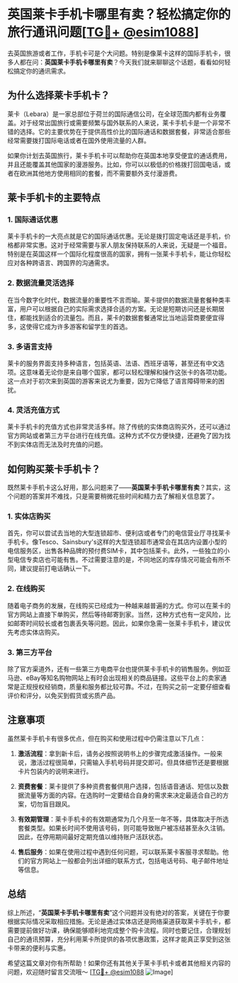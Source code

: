 # 英国莱卡手机卡哪里有卖？轻松搞定你的旅行通讯问题[[TG💪+ @esim1088](https://t.me/s/esim1088)]

去英国旅游或者工作，手机卡可是个大问题。特别是像莱卡这样的国际手机卡，很多人都在问：**英国莱卡手机卡哪里有卖**？今天我们就来聊聊这个话题，看看如何轻松搞定你的通讯需求。

## 为什么选择莱卡手机卡？

莱卡（Lebara）是一家总部位于荷兰的国际通信公司，在全球范围内都有业务覆盖。对于经常出国旅行或需要频繁与国外联系的人来说，莱卡手机卡是一个非常不错的选择。它的主要优势在于提供高性价比的国际通话和数据套餐，非常适合那些经常需要拨打国际电话或者在国外使用流量的人群。

如果你计划去英国旅行，莱卡手机卡可以帮助你在英国本地享受便宜的通话费用，并且还能覆盖其他国家的漫游服务。比如，你可以以极低的价格拨打回国电话，或者在欧洲其他地方使用相同的套餐，而不需要额外支付漫游费。

## 莱卡手机卡的主要特点

### 1. 国际通话优惠
莱卡手机卡的一大亮点就是它的国际通话优惠。无论是拨打固定电话还是手机，价格都非常实惠。这对于经常需要与家人朋友保持联系的人来说，无疑是一个福音。特别是在英国这样一个国际化程度很高的国家，拥有一张莱卡手机卡，能让你轻松应对各种跨语言、跨国界的沟通需求。

### 2. 数据流量灵活选择
在当今数字化时代，数据流量的重要性不言而喻。莱卡提供的数据流量套餐种类丰富，用户可以根据自己的实际需求选择合适的方案。无论是短期访问还是长期居住，都能找到适合的流量包。而且，莱卡的数据套餐通常比当地运营商要便宜得多，这使得它成为许多游客和留学生的首选。

### 3. 多语言支持
莱卡的服务界面支持多种语言，包括英语、法语、西班牙语等，甚至还有中文选项。这意味着无论你是来自哪个国家，都可以轻松理解和操作这张卡的各项功能。这一点对于初次来到英国的游客来说尤为重要，因为它降低了语言障碍带来的困扰。

### 4. 灵活充值方式
莱卡手机卡的充值方式也非常灵活多样。除了传统的实体商店购买外，还可以通过官方网站或者第三方平台进行在线充值。这种方式不仅方便快捷，还避免了因为找不到实体店而无法及时充值的问题。

## 如何购买莱卡手机卡？

既然莱卡手机卡这么好用，那么问题来了——**英国莱卡手机卡哪里有卖**？其实，这个问题的答案并不难找，只是需要稍微花些时间和精力去了解相关信息罢了。

### 1. 实体店购买
首先，你可以尝试去当地的大型连锁超市、便利店或者专门的电信营业厅寻找莱卡手机卡。像Tesco、Sainsbury's这样的大型连锁超市通常会在其店内设置小型的电信服务区，出售各种品牌的预付费SIM卡，其中包括莱卡。此外，一些独立的小型电信专卖店也可能有售。不过需要注意的是，不同地区的库存情况可能会有所不同，建议提前打电话确认一下。

### 2. 在线购买
随着电子商务的发展，在线购买已经成为一种越来越普遍的方式。你可以在莱卡的官方网站上直接下单购买，然后等待邮寄到家。当然，这种方式也有一定风险，比如邮寄时间较长或者包裹丢失等问题。因此，如果你急需一张莱卡手机卡，建议优先考虑实体店购买。

### 3. 第三方平台
除了官方渠道外，还有一些第三方电商平台也提供莱卡手机卡的销售服务。例如亚马逊、eBay等知名购物网站上有时会出现相关的商品链接。这些平台上的卖家通常是正规授权经销商，质量和服务都比较可靠。不过，在购买之前一定要仔细查看评价和评分，以免买到假货或劣质产品。

## 注意事项

虽然莱卡手机卡有很多优点，但在购买和使用过程中仍需注意以下几点：

1. **激活流程**：拿到新卡后，请务必按照说明书上的步骤完成激活操作。一般来说，激活过程很简单，只需输入手机号码并提交即可。但具体细节还是要根据卡片包装内的说明来进行。

2. **资费套餐**：莱卡提供了多种资费套餐供用户选择，包括语音通话、短信以及数据流量等方面的内容。在选购时一定要结合自身的需求来决定最适合自己的方案，切勿盲目跟风。

3. **有效期管理**：莱卡手机卡的有效期通常为几个月至一年不等，具体取决于所选套餐类型。如果长时间不使用该号码，则可能导致账户被冻结甚至永久注销。因此，在停用期间最好定期充值以维持账户活跃状态。

4. **售后服务**：如果在使用过程中遇到任何问题，可以联系莱卡客服寻求帮助。他们的官方网站上一般都会列出详细的联系方式，包括电话号码、电子邮件地址等信息。

## 总结

综上所述，“**英国莱卡手机卡哪里有卖**”这个问题并没有绝对的答案，关键在于你要根据实际情况采取相应措施。无论是通过实体店还是网络渠道获取莱卡手机卡，都需要提前做好功课，确保能够顺利地完成整个购卡流程。同时也要记住，合理规划自己的通讯预算，充分利用莱卡所提供的各项优惠政策，这样才能真正享受到这张卡带来的便利与实惠。

希望这篇文章对你有所帮助！如果你还有其他关于莱卡手机卡或者其他相关内容的问题，欢迎随时留言交流哦～ [[TG💪+ @esim1088](https://t.me/s/esim1088) ![Image](https://i.postimg.cc/4NQfJmqS/Snipaste-2025-05-13-00-14-12.png)]